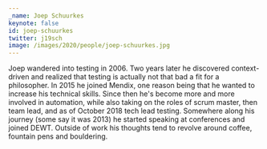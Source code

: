 ```yaml
---
_name: Joep Schuurkes
keynote: false
id: joep-schuurkes
twitter: j19sch ‏
image: /images/2020/people/joep-schuurkes.jpg
---
```

Joep wandered into testing in 2006. Two years later he discovered context-driven and realized that testing is actually not that bad a fit for a philosopher. In 2015 he joined Mendix, one reason being that he wanted to increase his technical skills. Since then he's become more and more involved in automation, while also taking on the roles of scrum master, then team lead, and as of October 2018 tech lead testing. Somewhere along his journey (some say it was 2013) he started speaking at conferences and joined DEWT. Outside of work his thoughts tend to revolve around coffee, fountain pens and bouldering.